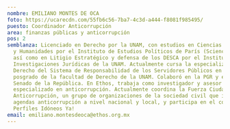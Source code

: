 ```yaml
---
nombre: EMILIANO MONTES DE OCA
foto: https://ucarecdn.com/55fb6c56-7ba7-4c3d-a444-f8081f985495/
puesto: Coordinador Anticorrupción
area: finanzas públicas y anticorrupción
pos: 2
semblanza: Licenciado en Derecho por la UNAM, con estudios en Ciencias Sociales
  y Humanidades por el Instituto de Estudios Políticos de París (Sciences Po),
  así como en Litigio Estratégico y defensa de los DESCA por el Instituto de
  Investigaciones Jurídicas de la UNAM. Actualmente cursa la especialización en
  Derecho del Sistema de Responsabilidad de los Servidores Públicos en el
  posgrado de la facultad de Derecho de la UNAM. Colaboró en la PGR y en el
  Senado de la República. En Ethos, trabaja como investigador y asesor jurídico
  especializado en anticorrupción. Actualmente coordina la Fuerza Ciudadana
  Anticorrupción, un grupo de organizaciones de la sociedad civil que impulsa
  agendas anticorrupción a nivel nacional y local, y participa en el colectivo
  Perfiles Idóneos Ya!
email: emiliano.montesdeoca@ethos.org.mx
---
```

